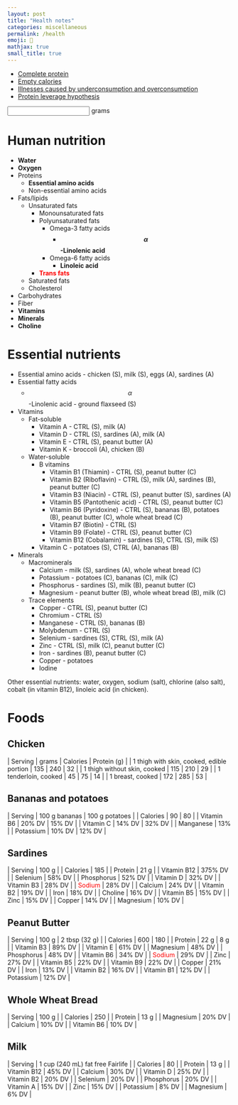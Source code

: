 ```yaml
---
layout: post
title: "Health notes"
categories: miscellaneous
permalink: /health
emoji: 🫠
mathjax: true
small_title: true
---
```


- [Complete protein](https://en.wikipedia.org/wiki/Complete_protein)
- [Empty calories](https://en.wikipedia.org/wiki/Empty_calories)
- [Illnesses caused by underconsumption and overconsumption](https://en.wikipedia.org/wiki/Human_nutrition#Illnesses_caused_by_underconsumption_and_overconsumption)
- [Protein leverage hypothesis](https://en.wikipedia.org/wiki/Protein_leverage_hypothesis)

<input type="text" id="calculator-input"><label for="calculator-input"> grams</label>
<br>
<div id="calculator-output"></div>
<script>
  function calculatorOutputTextContent(grams) {
    const numGrams = Number(grams)
    if (isNaN(numGrams)) {
      return "Input must be a number";
    } else {
      const foodNutritionData = {
        // "Food": [calories per serving, grams per serving, grams protein per serving]
        "Chicken breast": [285, 172, 53],
        "Chicken thighs with skin": [240, 135, 32],
        "Chicken thighs without skin": [210, 115, 29],
        "Chicken tenderloins": [75, 45, 14],
        "Peanut butter": [180, 32, 8]
      };
      let result = ``;
      Object.keys(foodNutritionData).forEach(function(food) {
        const data = foodNutritionData[food];
        const caloriesPerServing = data[0]
        const gramsPerServing = data[1]
        const gramsProteinPerServing = data[2]
        const servings = numGrams / gramsPerServing;
        const calories = (servings * caloriesPerServing).toFixed(1);
        const protein = (servings * gramsProteinPerServing).toFixed(1);
        result += `${food} - ${calories} calories, ${protein} grams protein<br>`;
      });
      return result;
    }
  };
  const calculatorInput = document.querySelector("#calculator-input");
  const calculatorOutput = document.querySelector("#calculator-output");
  calculatorInput.addEventListener("input", function() {
    calculatorOutput.innerHTML = calculatorOutputTextContent(calculatorInput.value);
  });
</script>

# Human nutrition

- **Water**
- **Oxygen**
- Proteins
  - **Essential amino acids**
  - Non-essential amino acids
- Fats/lipids
  - Unsaturated fats
    - Monounsaturated fats
    - Polyunsaturated fats
      - Omega-3 fatty acids
        - **$$ \alpha $$-Linolenic acid**
      - Omega-6 fatty acids
        - **Linoleic acid**
    - <span style="font-weight: bold; color: red;">Trans fats</span>
  - Saturated fats
  - Cholesterol
- Carbohydrates
- Fiber
- **Vitamins**
- **Minerals**
- **Choline**

# Essential nutrients

- Essential amino acids - chicken (S), milk (S), eggs (A), sardines (A)
- Essential fatty acids
  - $$ \alpha $$-Linolenic acid - ground flaxseed (S)
- Vitamins
  - Fat-soluble
    - Vitamin A - CTRL (S), milk (A)
    - Vitamin D - CTRL (S), sardines (A), milk (A)
    - Vitamin E - CTRL (S), peanut butter (A)
    - Vitamin K - broccoli (A), chicken (B)
  - Water-soluble
    - B vitamins
      - Vitamin B1 (Thiamin) - CTRL (S), peanut butter (C)
      - Vitamin B2 (Riboflavin) - CTRL (S), milk (A), sardines (B), peanut butter (C)
      - Vitamin B3 (Niacin) - CTRL (S), peanut butter (S), sardines (A)
      - Vitamin B5 (Pantothenic acid) - CTRL (S), peanut butter (C)
      - Vitamin B6 (Pyridoxine) - CTRL (S), bananas (B), potatoes (B), peanut butter (C), whole wheat bread (C)
      - Vitamin B7 (Biotin) - CTRL (S)
      - Vitamin B9 (Folate) - CTRL (S), peanut butter (C)
      - Vitamin B12 (Cobalamin) - sardines (S), CTRL (S), milk (S)
    - Vitamin C - potatoes (S), CTRL (A), bananas (B)
- Minerals
  - Macrominerals
    - Calcium - milk (S), sardines (A), whole wheat bread (C)
    - Potassium - potatoes (C), bananas (C), milk (C)
    - Phosphorus - sardines (S), milk (B), peanut butter (C)
    - Magnesium - peanut butter (B), whole wheat bread (B), milk (C)
  - Trace elements
    - Copper - CTRL (S), peanut butter (C)
    - Chromium - CTRL (S)
    - Manganese - CTRL (S), bananas (B)
    - Molybdenum - CTRL (S)
    - Selenium - sardines (S), CTRL (S), milk (A)
    - Zinc - CTRL (S), milk (C), peanut butter (C)
    - Iron - sardines (B), peanut butter (C)
    - Copper - potatoes
    - Iodine

Other essential nutrients: water, oxygen, sodium (salt), chlorine (also salt), cobalt (in vitamin B12), linoleic acid (in chicken).

# Foods

## Chicken

| Serving                                   | grams | Calories | Protein (g) |
| 1 thigh with skin, cooked, edible portion | 135   | 240      | 32          |
| 1 thigh without skin, cooked              | 115   | 210      | 29          |
| 1 tenderloin, cooked                      | 45    | 75       | 14          |
| 1 breast, cooked                          | 172   | 285      | 53          |

## Bananas and potatoes

| Serving    | 100 g bananas   | 100 g potatoes |
| Calories   | 90       | 80     |
| Vitamin B6 | 20% DV   | 15% DV |
| Vitamin C  | 14% DV   | 32% DV |
| Manganese  | 13%      |
| Potassium  | 10% DV   | 12% DV |

## Sardines

| Serving     | 100 g   |
| Calories    | 185     |
| Protein     | 21 g    |
| Vitamin B12 | 375% DV |
| Selenium    | 58% DV  |
| Phosphorus  | 52% DV  |
| Vitamin D   | 32% DV  |
| Vitamin B3  | 28% DV  |
| <span style="color: red;">Sodium</span>      | 28% DV  |
| Calcium     | 24% DV  |
| Vitamin B2  | 19% DV  |
| Iron        | 18% DV  |
| Choline     | 16% DV  |
| Vitamin B5  | 15% DV  |
| Zinc        | 15% DV  |
| Copper      | 14% DV  |
| Magnesium   | 10% DV  |

## Peanut Butter

| Serving    | 100 g  | 2 tbsp (32 g) |
| Calories   | 600    | 180           |
| Protein    | 22 g   | 8 g           |
| Vitamin B3 | 89% DV |
| Vitamin E  | 61% DV |
| Magnesium  | 48% DV |
| Phosphorus | 48% DV |
| Vitamin B6 | 34% DV |
| <span style="color: red;">Sodium</span>     | 29% DV |
| Zinc       | 27% DV |
| Vitamin B5 | 22% DV |
| Vitamin B9 | 22% DV |
| Copper     | 21% DV |
| Iron       | 13% DV |
| Vitamin B2 | 16% DV |
| Vitamin B1 | 12% DV |
| Potassium  | 12% DV |

## Whole Wheat Bread

| Serving    | 100 g  |
| Calories   | 250    |
| Protein    | 13 g   |
| Magnesium  | 20% DV |
| Calcium    | 10% DV |
| Vitamin B6 | 10% DV |

## Milk

| Serving | 1 cup (240 mL) fat free Fairlife |
| Calories    | 80     | 
| Protein     | 13 g   |
| Vitamin B12 | 45% DV |
| Calcium     | 30% DV |
| Vitamin D   | 25% DV |
| Vitamin B2  | 20% DV |
| Selenium    | 20% DV |
| Phosphorus  | 20% DV |
| Vitamin A   | 15% DV |
| Zinc        | 15% DV |
| Potassium   | 8% DV  |
| Magnesium   | 6% DV  |

